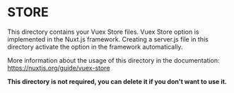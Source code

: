 # STORE

This directory contains your Vuex Store files.
Vuex Store option is implemented in the Nuxt.js framework.
Creating a server.js file in this directory activate the option in the framework automatically.

More information about the usage of this directory in the documentation:
https://nuxtjs.org/guide/vuex-store

**This directory is not required, you can delete it if you don't want to use it.**
